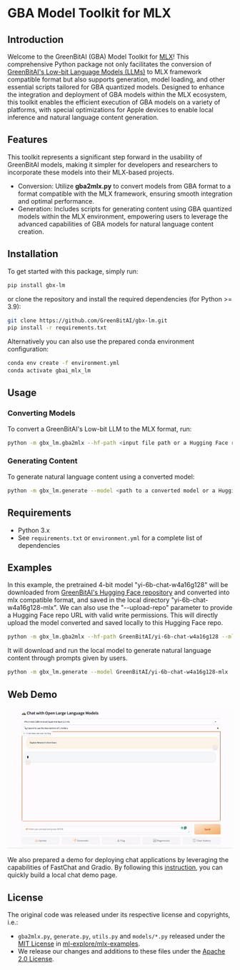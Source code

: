 
# GBA Model Toolkit for MLX

## Introduction
Welcome to the GreenBitAI (GBA) Model Toolkit for [MLX](https://github.com/ml-explore/mlx)! This comprehensive Python package not only facilitates the conversion of [GreenBitAI's Low-bit Language Models (LLMs)](https://huggingface.co/collections/GreenBitAI/greenbitai-mlx-llm-6614eb6ceb8da657c2b4ed58) to MLX framework compatible format but also supports generation, model loading, and other essential scripts tailored for GBA quantized models. Designed to enhance the integration and deployment of GBA models within the MLX ecosystem, this toolkit enables the efficient execution of GBA models on a variety of platforms, with special optimizations for Apple devices to enable local inference and natural language content generation. 

## Features

This toolkit represents a significant step forward in the usability of GreenBitAI models, making it simpler for developers and researchers to incorporate these models into their MLX-based projects. 

- Conversion: Utilize **gba2mlx.py** to convert models from GBA format to a format compatible with the MLX framework, ensuring smooth integration and optimal performance.
- Generation: Includes scripts for generating content using GBA quantized models within the MLX environment, empowering users to leverage the advanced capabilities of GBA models for natural language content creation.

## Installation
To get started with this package, simply run:
```bash
pip install gbx-lm
```
or clone the repository and install the required dependencies (for Python >= 3.9):
```bash
git clone https://github.com/GreenBitAI/gbx-lm.git
pip install -r requirements.txt
```
Alternatively you can also use the prepared conda environment configuration:
```bash
conda env create -f environment.yml
conda activate gbai_mlx_lm
```

## Usage
### Converting Models
To convert a GreenBitAI's Low-bit LLM to the MLX format, run:
```bash
python -m gbx_lm.gba2mlx --hf-path <input file path or a Hugging Face repo> --mlx-path <output file path> --hf-token <your huggingface token> --upload-repo <a Hugging Face repo name>
```

### Generating Content
To generate natural language content using a converted model:
```bash
python -m gbx_lm.generate --model <path to a converted model or a Hugging Face repo name>
```

## Requirements

- Python 3.x
- See `requirements.txt` or `environment.yml` for a complete list of dependencies

## Examples
In this example, the pretrained 4-bit model "yi-6b-chat-w4a16g128" will be downloaded from [GreenBitAI's Hugging Face repository](https://huggingface.co/collections/GreenBitAI/greenbitai-mlx-llm-6614eb6ceb8da657c2b4ed58) and converted into mlx compatible format, and saved in the local directory "yi-6b-chat-w4a16g128-mlx".
We can also use the "--upload-repo" parameter to provide a Hugging Face repo URL with valid write permissions. This will directly upload the model converted and saved locally to this Hugging Face repo. 
```bash
python -m gbx_lm.gba2mlx --hf-path GreenBitAI/yi-6b-chat-w4a16g128 --mlx-path yi-6b-chat-w4a16g128-mlx/ --hf-token <your huggingface token> --upload-repo GreenBitAI/yi-6b-chat-w4a16g128-mlx
```
It will download and run the local model to generate natural language content through prompts given by users.
```bash
python -m gbx_lm.generate --model GreenBitAI/yi-6b-chat-w4a16g128-mlx  --max-tokens 100 --prompt "calculate 4*8+1024=" --eos-token '<|im_end|>'
```

## Web Demo

<img src="assets/web_chat_demo_mlx.gif" width="960">

We also prepared a demo for deploying chat applications by leveraging the capabilities of FastChat and Gradio.
By following this [instruction](https://github.com/GreenBitAI/gbx-lm/tree/main/gbx_lm/serve), you can quickly build a local chat demo page.

## License
The original code was released under its respective license and copyrights, i.e.:

- `gba2mlx.py`, `generate.py`, `utils.py` and `models/*.py` released under the [MIT License](https://github.com/ml-explore/mlx-examples/blob/main/LICENSE) in [ml-explore/mlx-examples](https://github.com/ml-explore/mlx-examples/tree/main/llms/mlx_lm).
- We release our changes and additions to these files under the [Apache 2.0 License](LICENSE).
